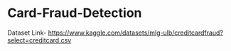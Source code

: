 # Card-Fraud-Detection
Dataset Link- https://www.kaggle.com/datasets/mlg-ulb/creditcardfraud?select=creditcard.csv
